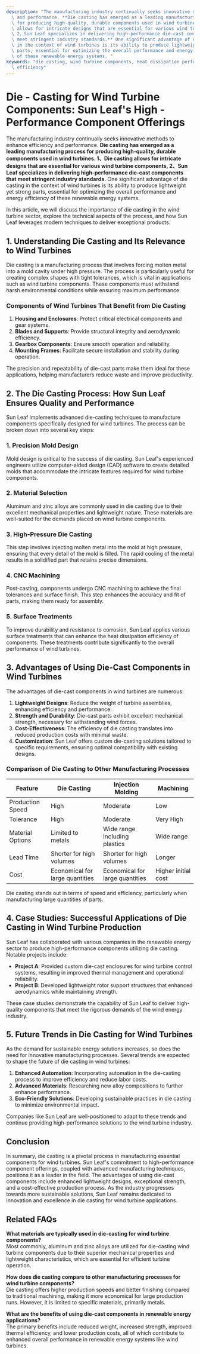 ```yaml
---
description: "The manufacturing industry continually seeks innovative methods to enhance efficiency\
  \ and performance. **Die casting has emerged as a leading manufacturing process\
  \ for producing high-quality, durable components used in wind turbines. 1、Die casting\
  \ allows for intricate designs that are essential for various wind turbine components,\
  \ 2、Sun Leaf specializes in delivering high-performance die-cast components that\
  \ meet stringent industry standards.** One significant advantage of die casting\
  \ in the context of wind turbines is its ability to produce lightweight yet strong\
  \ parts, essential for optimizing the overall performance and energy efficiency\
  \ of these renewable energy systems. "
keywords: "die casting, wind turbine components, Heat dissipation performance, Heat dissipation\
  \ efficiency"
---
```

# Die - Casting for Wind Turbine Components: Sun Leaf's High - Performance Component Offerings

The manufacturing industry continually seeks innovative methods to enhance efficiency and performance. **Die casting has emerged as a leading manufacturing process for producing high-quality, durable components used in wind turbines. 1、Die casting allows for intricate designs that are essential for various wind turbine components, 2、Sun Leaf specializes in delivering high-performance die-cast components that meet stringent industry standards.** One significant advantage of die casting in the context of wind turbines is its ability to produce lightweight yet strong parts, essential for optimizing the overall performance and energy efficiency of these renewable energy systems. 

In this article, we will discuss the importance of die casting in the wind turbine sector, explore the technical aspects of the process, and how Sun Leaf leverages modern techniques to deliver exceptional products.

## 1. Understanding Die Casting and Its Relevance to Wind Turbines

Die casting is a manufacturing process that involves forcing molten metal into a mold cavity under high pressure. The process is particularly useful for creating complex shapes with tight tolerances, which is vital in applications such as wind turbine components. These components must withstand harsh environmental conditions while ensuring maximum performance.

### Components of Wind Turbines That Benefit from Die Casting

1. **Housing and Enclosures**: Protect critical electrical components and gear systems.
2. **Blades and Supports**: Provide structural integrity and aerodynamic efficiency.
3. **Gearbox Components**: Ensure smooth operation and reliability.
4. **Mounting Frames**: Facilitate secure installation and stability during operation.

The precision and repeatability of die-cast parts make them ideal for these applications, helping manufacturers reduce waste and improve productivity.

## 2. The Die Casting Process: How Sun Leaf Ensures Quality and Performance

Sun Leaf implements advanced die-casting techniques to manufacture components specifically designed for wind turbines. The process can be broken down into several key steps:

### 1. Precision Mold Design

Mold design is critical to the success of die casting. Sun Leaf's experienced engineers utilize computer-aided design (CAD) software to create detailed molds that accommodate the intricate features required for wind turbine components.

### 2. Material Selection

Aluminum and zinc alloys are commonly used in die casting due to their excellent mechanical properties and lightweight nature. These materials are well-suited for the demands placed on wind turbine components.

### 3. High-Pressure Die Casting

This step involves injecting molten metal into the mold at high pressure, ensuring that every detail of the mold is filled. The rapid cooling of the metal results in a solidified part that retains precise dimensions.

### 4. CNC Machining

Post-casting, components undergo CNC machining to achieve the final tolerances and surface finish. This step enhances the accuracy and fit of parts, making them ready for assembly.

### 5. Surface Treatments

To improve durability and resistance to corrosion, Sun Leaf applies various surface treatments that can enhance the heat dissipation efficiency of components. These treatments contribute significantly to the overall performance of wind turbines.

## 3. Advantages of Using Die-Cast Components in Wind Turbines

The advantages of die-cast components in wind turbines are numerous:

1. **Lightweight Designs**: Reduce the weight of turbine assemblies, enhancing efficiency and performance.
2. **Strength and Durability**: Die-cast parts exhibit excellent mechanical strength, necessary for withstanding wind forces.
3. **Cost-Effectiveness**: The efficiency of die casting translates into reduced production costs with minimal waste.
4. **Customization**: Sun Leaf offers custom die-casting solutions tailored to specific requirements, ensuring optimal compatibility with existing designs.

### Comparison of Die Casting to Other Manufacturing Processes

| Feature              | Die Casting                          | Injection Molding                   | Machining                      |
|----------------------|-------------------------------------|------------------------------------|-------------------------------|
| Production Speed      | High                                | Moderate                           | Low                           |
| Tolerance             | High                                | Moderate                           | Very High                     |
| Material Options      | Limited to metals                   | Wide range including plastics      | Wide range                    |
| Lead Time             | Shorter for high volumes            | Shorter for high volumes           | Longer                        |
| Cost                  | Economical for large quantities     | Economical for large quantities     | Higher initial cost           |

Die casting stands out in terms of speed and efficiency, particularly when manufacturing large quantities of parts.

## 4. Case Studies: Successful Applications of Die Casting in Wind Turbine Production

Sun Leaf has collaborated with various companies in the renewable energy sector to produce high-performance components utilizing die casting. Notable projects include:

- **Project A**: Provided custom die-cast enclosures for wind turbine control systems, resulting in improved thermal management and operational reliability.
- **Project B**: Developed lightweight rotor support structures that enhanced aerodynamics while maintaining strength.

These case studies demonstrate the capability of Sun Leaf to deliver high-quality components that meet the rigorous demands of the wind energy industry.

## 5. Future Trends in Die Casting for Wind Turbines

As the demand for sustainable energy solutions increases, so does the need for innovative manufacturing processes. Several trends are expected to shape the future of die casting in wind turbines:

1. **Enhanced Automation**: Incorporating automation in the die-casting process to improve efficiency and reduce labor costs.
2. **Advanced Materials**: Researching new alloy compositions to further enhance performance.
3. **Eco-Friendly Solutions**: Developing sustainable practices in die casting to minimize environmental impact.

Companies like Sun Leaf are well-positioned to adapt to these trends and continue providing high-performance solutions to the wind turbine industry.

## Conclusion

In summary, die casting is a pivotal process in manufacturing essential components for wind turbines. Sun Leaf's commitment to high-performance component offerings, coupled with advanced manufacturing techniques, positions it as a leader in the field. The advantages of using die-cast components include enhanced lightweight designs, exceptional strength, and a cost-effective production process. As the industry progresses towards more sustainable solutions, Sun Leaf remains dedicated to innovation and excellence in die casting for wind turbine applications.

## Related FAQs

**What materials are typically used in die-casting for wind turbine components?**  
Most commonly, aluminum and zinc alloys are utilized for die-casting wind turbine components due to their superior mechanical properties and lightweight characteristics, which are essential for efficient turbine operation.

**How does die casting compare to other manufacturing processes for wind turbine components?**  
Die casting offers higher production speeds and better finishing compared to traditional machining, making it more economical for large production runs. However, it is limited to specific materials, primarily metals.

**What are the benefits of using die-cast components in renewable energy applications?**  
The primary benefits include reduced weight, increased strength, improved thermal efficiency, and lower production costs, all of which contribute to enhanced overall performance in renewable energy systems like wind turbines.
